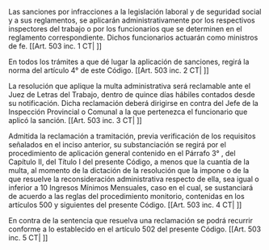 Las sanciones por infracciones a la legislación laboral y de seguridad social y a sus reglamentos, se aplicarán administrativamente por los respectivos inspectores del trabajo o por los funcionarios que se determinen en el reglamento correspondiente. Dichos funcionarios actuarán como ministros de fe. [[Art. 503 inc. 1 CT| ]]

En todos los trámites a que dé lugar la aplicación de sanciones, regirá la norma del artículo 4° de este Código. [[Art. 503 inc. 2 CT| ]]

La resolución que aplique la multa administrativa será reclamable ante el Juez de Letras del Trabajo, dentro de quince días hábiles contados desde su notificación. Dicha reclamación deberá dirigirse en contra del Jefe de la Inspección Provincial o Comunal a la que pertenezca el funcionario que aplicó la sanción. [[Art. 503 inc. 3 CT| ]]

Admitida la reclamación a tramitación, previa verificación de los requisitos señalados en el inciso anterior, su substanciación se regirá por el procedimiento de aplicación general contenido en el Párrafo 3° , del Capítulo II, del Título I del presente Código, a menos que la cuantía de la multa, al momento de la dictación de la resolución que la impone o de la que resuelve la reconsideración administrativa respecto de ella, sea igual o inferior a 10 Ingresos Mínimos Mensuales, caso en el cual, se sustanciará de acuerdo a las reglas del procedimiento monitorio, contenidas en los artículos 500 y siguientes del presente Código. [[Art. 503 inc. 4 CT| ]]

En contra de la sentencia que resuelva una reclamación se podrá recurrir conforme a lo establecido en el artículo 502 del presente Código. [[Art. 503 inc. 5 CT| ]]